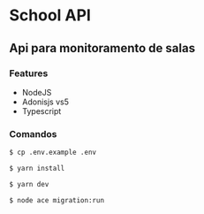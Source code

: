 # School API

## Api para monitoramento de salas

### Features
- NodeJS
- Adonisjs vs5
- Typescript

### Comandos 
```bash
$ cp .env.example .env

$ yarn install

$ yarn dev

$ node ace migration:run 

```

